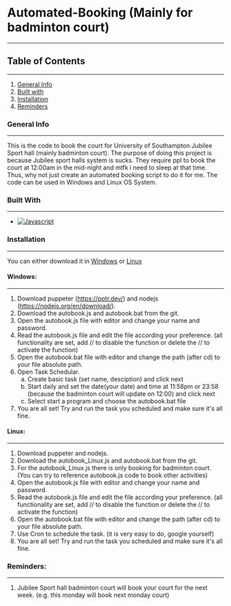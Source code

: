 # Automated-Booking (Mainly for badminton court)
***

## Table of Contents
***
1. [General Info](#general-info)
2. [Built with](#built-with)
3. [Installation](#installation)
4. [Reminders](#reminders)

### General Info
***
This is the code to book the court for University of Southampton Jubilee Sport hall (mainly badminton court).
The purpose of doing this project is because Jubilee sport halls system is sucks. They require ppl to book the court at 12:00am in the mid-night and mtfk i need to sleep at that time. Thus, why not just create an automated booking script to do it for me. 
The code can be used in Windows and Linux OS System.

### Built With
***
* [![Javascript][Javascript]][Javascript-url]

### Installation
***
You can either download it in [Windows](#windows) or [Linux](#linux)

#### Windows:
***
1. Download puppeter (https://pptr.dev/) and nodejs (https://nodejs.org/en/download/).
2. Download the autobook.js and autobook.bat from the git.
3. Open the autobook.js file with editor and change your name and password.
4. Read the autobook.js file and edit the file according your preference. (all functionality are set, add // to disable the function or delete the // to activate the function)
5. Open the autobook.bat file with editor and change the path (after cd) to your file absolute path.
6. Open Task Schedular.<ol type="a">
    <li> Create basic task (set name, desciption) and click next</li>
    <li> Start daily and set the date(your date) and time at 11:58pm or 23:58 (because the badminton court will update on 12:00) and click next</li>
    <li> Select start a program and choose the autobook.bat file</li></ol>
7. You are all set! Try and run the task you scheduled and make sure it's all fine.

#### Linux:
***
1. Download puppeter and nodejs.
2. Download the autobook_Linux.js and autobook.bat from the git.
3. For the autobook_Linux.js there is only booking for badminton court. (You can try to reference autobook.js code to book other activities)
4. Open the autobook.js file with editor and change your name and password.
5. Read the autobook.js file and edit the file according your preference.
    (all functionality are set, add // to disable the function or delete the // to activate the function)
6. Open the autobook.bat file with editor and change the path (after cd) to your file absolute path.
7. Use Cron to schedule the task. (it is very easy to do, google yourself)
8. You are all set! Try and run the task you scheduled and make sure it's all fine.

### Reminders:
***
1. Jubilee Sport hall badminton court will book your court for the next week. (e.g. this monday will book next monday court) 

<!-- MARKDOWN LINKS & IMAGES -->
<!-- https://www.markdownguide.org/basic-syntax/#reference-style-links -->
[Javascript]: https://img.shields.io/badge/javascript-323330?style=for-the-badge&logo=javascript&logoColor=F0DB4F
[Javascript-url]: https://www.javascript.com/
